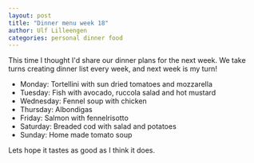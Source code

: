 ```yaml
---
layout: post
title: "Dinner menu week 18"
author: Ulf Lilleengen
categories: personal dinner food
---
```

This time I thought I'd share our dinner plans for the next week. We take turns
creating dinner list every week, and next week is my turn! 

* Monday: Tortellini with sun dried tomatoes and mozzarella
* Tuesday: Fish with avocado, ruccola salad and hot mustard
* Wednesday: Fennel soup with chicken
* Thursday: Albondigas
* Friday: Salmon with fennelrisotto
* Saturday: Breaded cod with salad and potatoes
* Sunday: Home made tomato soup

Lets hope it tastes as good as I think it does.
